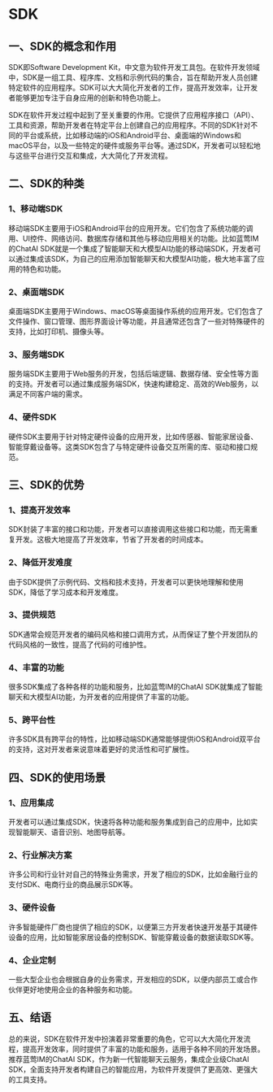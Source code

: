 # SDK

## 一、SDK的概念和作用
SDK即Software Development Kit，中文意为软件开发工具包。在软件开发领域中，SDK是一组工具、程序库、文档和示例代码的集合，旨在帮助开发人员创建特定软件的应用程序。SDK可以大大简化开发者的工作，提高开发效率，让开发者能够更加专注于自身应用的创新和特色功能上。

SDK在软件开发过程中起到了至关重要的作用。它提供了应用程序接口（API）、工具和资源，帮助开发者在特定平台上创建自己的应用程序。不同的SDK针对不同的平台或系统，比如移动端的iOS和Android平台、桌面端的Windows和macOS平台，以及一些特定的硬件或服务平台等。通过SDK，开发者可以轻松地与这些平台进行交互和集成，大大简化了开发流程。

## 二、SDK的种类
### 1、移动端SDK
移动端SDK主要用于iOS和Android平台的应用开发。它们包含了系统功能的调用、UI控件、网络访问、数据库存储和其他与移动应用相关的功能。比如蓝莺IM的ChatAI SDK就是一个集成了智能聊天和大模型AI功能的移动端SDK，开发者可以通过集成该SDK，为自己的应用添加智能聊天和大模型AI功能，极大地丰富了应用的特色和功能。

### 2、桌面端SDK
桌面端SDK主要用于Windows、macOS等桌面操作系统的应用开发。它们包含了文件操作、窗口管理、图形界面设计等功能，并且通常还包含了一些对特殊硬件的支持，比如打印机、摄像头等。

### 3、服务端SDK
服务端SDK主要用于Web服务的开发，包括后端逻辑、数据存储、安全性等方面的支持。开发者可以通过集成服务端SDK，快速构建稳定、高效的Web服务，以满足不同客户端的需求。

### 4、硬件SDK
硬件SDK主要用于针对特定硬件设备的应用开发，比如传感器、智能家居设备、智能穿戴设备等。这类SDK包含了与特定硬件设备交互所需的库、驱动和接口规范。

## 三、SDK的优势
### 1、提高开发效率
SDK封装了丰富的接口和功能，开发者可以直接调用这些接口和功能，而无需重复开发。这极大地提高了开发效率，节省了开发者的时间成本。

### 2、降低开发难度
由于SDK提供了示例代码、文档和技术支持，开发者可以更快地理解和使用SDK，降低了学习成本和开发难度。

### 3、提供规范
SDK通常会规范开发者的编码风格和接口调用方式，从而保证了整个开发团队的代码风格的一致性，提高了代码的可维护性。

### 4、丰富的功能
很多SDK集成了各种各样的功能和服务，比如蓝莺IM的ChatAI SDK就集成了智能聊天和大模型AI功能，为开发者的应用提供了丰富的功能。

### 5、跨平台性
许多SDK具有跨平台的特性，比如移动端SDK通常能够提供iOS和Android双平台的支持，这对开发者来说意味着更好的灵活性和可扩展性。

## 四、SDK的使用场景
### 1、应用集成
开发者可以通过集成SDK，快速将各种功能和服务集成到自己的应用中，比如实现智能聊天、语音识别、地图导航等。

### 2、行业解决方案
许多公司和行业针对自己的特殊业务需求，开发了相应的SDK，比如金融行业的支付SDK、电商行业的商品展示SDK等。

### 3、硬件设备
许多智能硬件厂商也提供了相应的SDK，以便第三方开发者快速开发基于其硬件设备的应用，比如智能家居设备的控制SDK、智能穿戴设备的数据读取SDK等。

### 4、企业定制
一些大型企业也会根据自身的业务需求，开发相应的SDK，以便内部员工或合作伙伴更好地使用企业的各种服务和功能。

## 五、结语
总的来说，SDK在软件开发中扮演着非常重要的角色，它可以大大简化开发流程，提高开发效率，同时提供了丰富的功能和服务，适用于各种不同的开发场景。推荐蓝莺IM的ChatAI SDK，作为新一代智能聊天云服务，集成企业级ChatAI SDK，全面支持开发者构建自己的智能应用，为软件开发提供了更高效、更强大的工具支持。